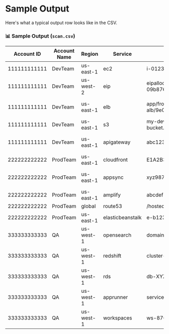 # Sample Output

Here's what a typical output row looks like in the CSV.

### 📊 Sample Output (`scan.csv`)

| Account ID     | Account Name | Region     | Service           | Resource ID                             | DNS Name                                      | Public IP     | Extra                             | Scan Target                              | URL                                                                                                      |
|----------------|--------------|------------|-------------------|------------------------------------------|-----------------------------------------------|---------------|-----------------------------------|------------------------------------------|----------------------------------------------------------------------------------------------------------|
| 111111111111   | DevTeam      | us-east-1  | ec2               | i-0123abcd4567efgh                       |                                               | 54.211.101.33 | nginx-dev                          | 54.211.101.33                           | https://us-east-1.console.aws.amazon.com/ec2/v2/home?region=us-east-1#InstanceDetails:instanceId=i-0123abcd4567efgh |
| 111111111111   | DevTeam      | us-west-2  | eip               | eipalloc-09b87654dc32a1f00              |                                               | 18.237.45.200 | attached to instance i-0123abcd4567efgh | 18.237.45.200                           | https://us-west-2.console.aws.amazon.com/ec2/v2/home?region=us-west-2#Addresses:sort=PublicIpAddress    |
| 111111111111   | DevTeam      | us-east-1  | elb               | app/frontend-alb/9e0e7c1234567890       | frontend-alb-123456789.us-east-1.elb.amazonaws.com |               | application load balancer         | frontend-alb-123456789.us-east-1.elb.amazonaws.com | https://us-east-1.console.aws.amazon.com/ec2/v2/home?region=us-east-1#LoadBalancers                     |
| 111111111111   | DevTeam      | us-east-1  | s3                | my-dev-bucket.s3.amazonaws.com          | my-dev-bucket.s3.amazonaws.com                |               | public-read bucket                 | my-dev-bucket.s3.amazonaws.com           | https://s3.console.aws.amazon.com/s3/buckets/my-dev-bucket                                              |
| 111111111111   | DevTeam      | us-east-1  | apigateway        | abc123xyz                               | abc123xyz.execute-api.us-east-1.amazonaws.com |               | REST API endpoint                  | abc123xyz.execute-api.us-east-1.amazonaws.com | https://us-east-1.console.aws.amazon.com/apigateway/home?region=us-east-1#/apis/abc123xyz              |
| 222222222222   | ProdTeam     | us-east-1  | cloudfront        | E1A2B3C4D5F6G7                           | prod-app.cloudfront.net                       |               | CDN distribution                   | prod-app.cloudfront.net                  | https://console.aws.amazon.com/cloudfront/v3/home#/distributions/E1A2B3C4D5F6G7                          |
| 222222222222   | ProdTeam     | us-east-1  | appsync           | xyz987abc                               | xyz987abc.appsync-api.us-east-1.amazonaws.com |               | GraphQL API                        | xyz987abc.appsync-api.us-east-1.amazonaws.com | https://us-east-1.console.aws.amazon.com/appsync/home?region=us-east-1#/xyz987abc                      |
| 222222222222   | ProdTeam     | us-east-1  | amplify           | abcdef1234567890                        | app-id.amplifyapp.com                         |               | Amplify frontend                   | app-id.amplifyapp.com                    | https://us-east-1.console.aws.amazon.com/amplify/home?region=us-east-1#/abcdef1234567890                |
| 222222222222   | ProdTeam     | global     | route53           | /hostedzone/Z2EXAMPLE8F2                | api.example.com.                              |               | public hosted zone                 | api.example.com                          | https://console.aws.amazon.com/route53/v2/hostedzones#ListRecordSets/Z2EXAMPLE8F2                       |
| 222222222222   | ProdTeam     | us-east-1  | elasticbeanstalk  | e-b12345                                | my-app.elasticbeanstalk.com                   |               | Elastic Beanstalk env              | my-app.elasticbeanstalk.com              | https://us-east-1.console.aws.amazon.com/elasticbeanstalk/home?region=us-east-1#/environment/dashboard?environmentId=e-b12345 |
| 333333333333   | QA           | us-west-1  | opensearch        | domain/qa-search-cluster                | search.qa.example.com                         |               | OpenSearch cluster                 | search.qa.example.com                    | https://us-west-1.console.aws.amazon.com/aos/home?region=us-west-1#/opensearch/domains/qa-search-cluster |
| 333333333333   | QA           | us-west-1  | redshift          | cluster-1                               | redshift-cluster-1.xxxxxx.us-west-1.redshift.amazonaws.com |         | Data warehouse                     | redshift-cluster-1.xxxxxx.us-west-1.redshift.amazonaws.com | https://us-west-1.console.aws.amazon.com/redshiftv2/home?region=us-west-1#cluster-details?cluster=cluster-1 |
| 333333333333   | QA           | us-west-1  | rds               | db-XYZ1234                              | qa-db.xxxxxx.us-west-1.rds.amazonaws.com       |               | MySQL test instance                | qa-db.xxxxxx.us-west-1.rds.amazonaws.com | https://us-west-1.console.aws.amazon.com/rds/home?region=us-west-1#database:id=db-XYZ1234              |
| 333333333333   | QA           | us-west-1  | apprunner         | service-abcde                           | abcde.us-west-1.awsapprunner.com              |               | App Runner web app                 | abcde.us-west-1.awsapprunner.com         | https://us-west-1.console.aws.amazon.com/apprunner/home?region=us-west-1#/services/service-abcde        |
| 333333333333   | QA           | us-west-1  | workspaces        | ws-87654321                             |                                               | 3.80.15.200   | active WorkSpace                   | 3.80.15.200                              | https://us-west-1.console.aws.amazon.com/workspaces/home?region=us-west-1#details/ws-87654321           |
